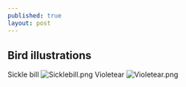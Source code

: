 ```yaml
---
published: true
layout: post
---
```

## Bird illustrations
Sickle bill
![Sicklebill.png]({{site.baseurl}}/_posts/Sicklebill.png)
Violetear
![Violetear.png]({{site.baseurl}}//violetear.png)
